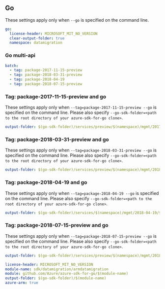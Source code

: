## Go

These settings apply only when `--go` is specified on the command line.

``` yaml $(go) && !$(track2)
go:
  license-header: MICROSOFT_MIT_NO_VERSION
  clear-output-folder: true
  namespace: datamigration
```

### Go multi-api

``` yaml $(go) && !$(track2) && $(multiapi)
batch:
  - tag: package-2017-11-15-preview
  - tag: package-2018-03-31-preview
  - tag: package-2018-04-19
  - tag: package-2018-07-15-preview
```


### Tag: package-2017-11-15-preview and go

These settings apply only when `--tag=package-2017-11-15-preview --go` is specified on the command line.
Please also specify `--go-sdk-folder=<path to the root directory of your azure-sdk-for-go clone>`.

``` yaml $(tag)=='package-2017-11-15-preview' && $(go)
output-folder: $(go-sdk-folder)/services/preview/$(namespace)/mgmt/2017-11-15-preview/$(namespace)
```

### Tag: package-2018-03-31-preview and go

These settings apply only when `--tag=package-2018-03-31-preview --go` is specified on the command line.
Please also specify `--go-sdk-folder=<path to the root directory of your azure-sdk-for-go clone>`.

``` yaml $(tag)=='package-2018-03-31-preview' && $(go)
output-folder: $(go-sdk-folder)/services/preview/$(namespace)/mgmt/2018-03-31-preview/$(namespace)
```

### Tag: package-2018-04-19 and go

These settings apply only when `--tag=package-2018-04-19 --go` is specified on the command line.
Please also specify `--go-sdk-folder=<path to the root directory of your azure-sdk-for-go clone>`.

``` yaml $(tag)=='package-2018-04-19' && $(go)
output-folder: $(go-sdk-folder)/services/$(namespace)/mgmt/2018-04-19/$(namespace)
```

### Tag: package-2018-07-15-preview and go

These settings apply only when `--tag=package-2018-07-15-preview --go` is specified on the command line.
Please also specify `--go-sdk-folder=<path to the root directory of your azure-sdk-for-go clone>`.

``` yaml $(tag)=='package-2018-07-15-preview' && $(go)
output-folder: $(go-sdk-folder)/services/preview/$(namespace)/mgmt/2018-07-15-preview/$(namespace)
```

```yaml $(go) && $(track2)
license-header: MICROSOFT_MIT_NO_VERSION
module-name: sdk/datamigration/armdatamigration
module: github.com/Azure/azure-sdk-for-go/$(module-name)
output-folder: $(go-sdk-folder)/$(module-name)
azure-arm: true
```

